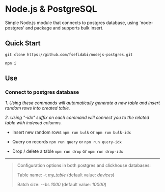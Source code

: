 # Node.js & PostgreSQL

Simple Node.js module that connects to postgres database, using 'node-postgres' and package and supports bulk insert.

## Quick Start

 ```
git clone https://github.com/fsefidabi/nodejs-postgres.git

npm i
  ```

## Use

### Connect to postgres database

 _1. Using these commands will automatically generate a new table and insert random rows into created table._

 _2. Using "-idx" suffix on each command will connect you to the related table with indexed columns._

- Insert new random rows `npm run bulk` or `npm run bulk-idx`

- Query on records `npm run query` or `npm run query-idx`

- Drop / delete a table `npm run drop` or `npm run drop-idx`

---


> Configuration options in both postgres and clickhouse databases:
> 
> Table name: -t _my_table_ (default value: _devices_)
> 
> Batch size: --bs _1000_ (default value: _10000_)
